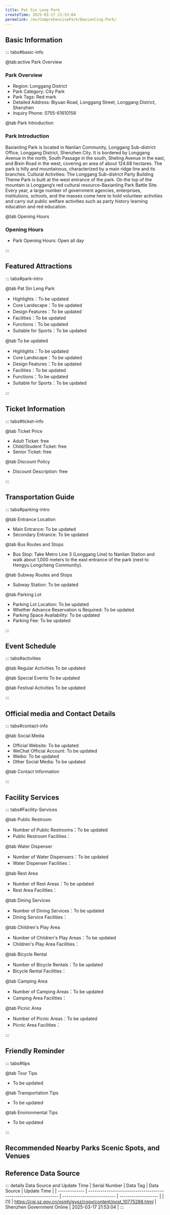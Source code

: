 ```yaml
---
title: Pat Sin Leng Park
createTime: 2025-03-17 21:53:04
permalink: /en/ComprehensivePark/Baxianling-Park/
---
```



<script setup>
import ImageSwiper from '/.vuepress/theme/components/ImageSwiper.vue'
// 轮播图数据
const swiperItems = [
    {
                link: 'https://cgj.sz.gov.cn/img/4/4005/4005962/10775288.jpg',
                title: 'Pat Sin Leng Park',
                description: '',
                author: 'Shenzhen Government Online',
                date: '2025/03/17'
                },
  {
                link: 'https://cgj.sz.gov.cn/img/4/4005/4005962/10775288.jpg',
                title: 'Pat Sin Leng Park',
                description: '',
                author: 'Shenzhen Government Online',
                date: '2025/03/17'
                }
]
// 配置项
const swiperConfig = {
  height: 500,
  showInfo: true
}
</script>
<!-- 轮播图组件 -->
<ImageSwiper :items="swiperItems" :config="swiperConfig" />



## Basic Information

::: tabs#basic-info

@tab:active Park Overview
### Park Overview
- Region: Longgang District
- Park Category: City Park
- Park Tags: Red mark
- Detailed Address: Biyuan Road, Longgang Street, Longgang District, Shenzhen
- Inquiry Phone: 0755-61610158

@tab Park Introduction
### Park Introduction
 Baxianling Park is located in Nanlian Community, Longgang Sub-district Office, Longgang District, Shenzhen City. It is bordered by Longgang Avenue in the north, South Passage in the south, Sheling Avenue in the east, and Bixin Road in the west, covering an area of about 124.68 hectares. The park is hilly and mountainous, characterized by a main ridge line and its branches. Cultural Activities: The Longgang Sub-district Party Building Theme Park is built at the west entrance of the park. On the top of the mountain is Longgang’s red cultural resource-Baxianling Park Battle Site. Every year, a large number of government agencies, enterprises, institutions, schools, and the masses come here to hold volunteer activities and carry out public welfare activities such as party history learning education and red education.

@tab Opening Hours
### Opening Hours
- Park Opening Hours: Open all day

:::

## Featured Attractions

::: tabs#park-intro

@tab Pat Sin Leng Park
<ImageCard
image="https://cgj.sz.gov.cn/images/index20230710_1.png"
    title="Pat Sin Leng Park"
    description="There is a lawn area of about 10,000 square meters at the west entrance of the park, where more than 320 yellow bell trees are planted, and more than 500 royal purple bauhinia trees are planted at the east entrance. During the peak flowering period every year, it attracts a large number of citizens and tourists to enjoy the flowers and have picnics, which has become a major cultural landscape of the park. There is a 3.5-kilometer greenway in the park, with lush trees and clear air, which is a good place for nearby residents to relax and exercise."
    date=""
    author="Shenzhen Government Online"
/>


- Highlights：To be updated
- Core Landscape：To be updated
- Design Features：To be updated
- Facilities：To be updated
- Functions：To be updated
- Suitable for Sports：To be updated

@tab To be updated
<ImageCard
image="https://cgj.sz.gov.cn/images/index20230710_1.png"
    title="Pat Sin Leng Park"
    description="There is a lawn area of about 10,000 square meters at the west entrance of the park, where more than 320 yellow bell trees are planted, and more than 500 royal purple bauhinia trees are planted at the east entrance. During the peak flowering period every year, it attracts a large number of citizens and tourists to enjoy the flowers and have picnics, which has become a major cultural landscape of the park. There is a 3.5-kilometer greenway in the park, with lush trees and clear air, which is a good place for nearby residents to relax and exercise."
    date=""
    author="Shenzhen Government Online"
/>


- Highlights：To be updated
- Core Landscape：To be updated
- Design Features：To be updated
- Facilities：To be updated
- Functions：To be updated
- Suitable for Sports：To be updated

:::

## Ticket Information

::: tabs#ticket-info

@tab Ticket Price
- Adult Ticket: free
- Child/Student Ticket: free
- Senior Ticket: free

@tab Discount Policy
- Discount Description: free

:::

## Transportation Guide

::: tabs#parking-intro

@tab Entrance Location
- Main Entrance: To be updated
- Secondary Entrance: To be updated

@tab Bus Routes and Stops
- Bus Stop: Take Metro Line 3 (Longgang Line) to Nanlian Station and walk about 1,000 meters to the east entrance of the park (next to Hengyu Longcheng Community).

@tab Subway Routes and Stops
- Subway Station: To be updated

@tab Parking Lot
- Parking Lot Location: To be updated
- Whether Advance Reservation is Required: To be updated
- Parking Space Availability: To be updated
- Parking Fee: To be updated

:::

## Event Schedule

::: tabs#activities

@tab Regular Activities
To be updated

@tab Special Events
To be updated

@tab Festival Activities
To be updated

:::

## Official media and Contact Details

::: tabs#contact-info

@tab Social Media
- Official Website: To be updated
- WeChat Official Account: To be updated
- Weibo: To be updated
- Other Social Media: To be updated

@tab Contact Information

:::

## Facility Services

::: tabs#Facility-Services

@tab Public Restroom
- Number of Public Restrooms：To be updated
- Public Restroom Facilities：

@tab Water Dispenser
- Number of Water Dispensers：To be updated
- Water Dispenser Facilities：

@tab Rest Area
- Number of Rest Areas：To be updated
- Rest Area Facilities：

@tab Dining Services
- Number of Dining Services：To be updated
- Dining Service Facilities：

@tab Children's Play Area
- Number of Children's Play Areas：To be updated
- Children's Play Area Facilities：

@tab Bicycle Rental
- Number of Bicycle Rentals：To be updated
- Bicycle Rental Facilities：

@tab Camping Area
- Number of Camping Areas：To be updated
- Camping Area Facilities：

@tab Picnic Area
- Number of Picnic Areas：To be updated
- Picnic Area Facilities：

:::

## Friendly Reminder

::: tabs#tips

@tab Tour Tips
- To be updated

@tab Transportation Tips
- To be updated

@tab Environmental Tips
- To be updated

:::

## Recommended Nearby Parks Scenic Spots, and Venues

<CardGrid>
  <ImageCard
        image="https://cgj.sz.gov.cn/img/4/4005/4005963/10775289.png"
        title="Back Seaside Park"
        description="Houhaibin Park (Phase I) extends from Dongbin Road in the north to Gongye 7th Road in the south, adjacent to Houhaibin Road. It is a long and narrow strip park "
        href="/en/ComprehensivePark/Houhaibin-Park/"
        author="Shenzhen Government Online"
        date="2025/01/02"
      />
      <ImageCard
        image="https://cgj.sz.gov.cn/img/4/4005/4005963/10775289.png"
        title="Back Seaside Park"
        description="Houhaibin Park (Phase I) extends from Dongbin Road in the north to Gongye 7th Road in the south, adjacent to Houhaibin Road. It is a long and narrow strip park "
        href="/en/ComprehensivePark/Houhaibin-Park/"
        author="Shenzhen Government Online"
        date="2025/01/02"
      />
    </CardGrid>


## Reference Data Source

::: details Data Source and Update Time
| Serial Number | Data Tag                                                        | Data Source                | Update Time         |
| ------------- | --------------------------------------------------------------- | -------------------------- | ------------------- |
| [1]           | https://cgj.sz.gov.cn/xsmh/gysz/csgy/content/post_10775288.html | Shenzhen Government Online | 2025-03-17 21:53:04 |
:::

